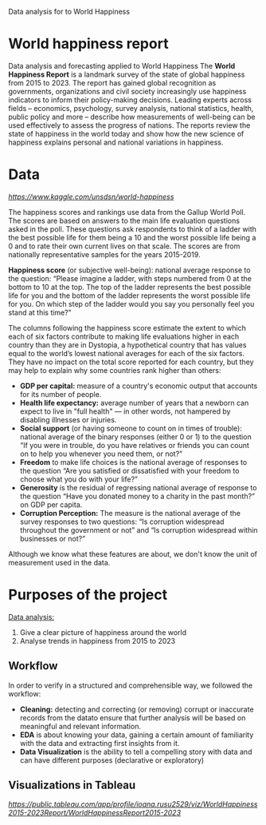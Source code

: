 Data analysis for to World Happiness

# World happiness report
Data analysis and forecasting applied to World Happiness
The **World Happiness Report** is a landmark survey of the state of global happiness from 2015 to 2023. The report has gained global recognition as governments, organizations and civil society increasingly use happiness indicators to inform their policy-making decisions. Leading experts across fields – economics, psychology, survey analysis, national statistics, health, public policy and more – describe how measurements of well-being can be used effectively to assess the progress of nations. The reports review the state of happiness in the world today and show how the new science of happiness explains personal and national variations in happiness.

# Data
*https://www.kaggle.com/unsdsn/world-happiness*

The happiness scores and rankings use data from the Gallup World Poll. The scores are based on answers to the main life evaluation questions asked in the poll. These questions ask respondents to think of a ladder with the best possible life for them being a 10 and the worst possible life being a 0 and to rate their own current lives on that scale. The scores are from nationally representative samples for the years 2015-2019.

**Happiness score** (or subjective well-being): national average response to the question: “Please imagine a ladder, with steps numbered from 0 at the bottom to 10 at the top. The top of the ladder represents the best possible life for you and the bottom of the ladder represents the worst possible life for you. On which step of the ladder would you say you personally feel you stand at this time?"

The columns following the happiness score estimate the extent to which each of six factors contribute to making life evaluations higher in each country than they are in Dystopia, a hypothetical country that has values equal to the world’s lowest national averages for each of the six factors. They have no impact on the total score reported for each country, but they may help to explain why some countries rank higher than others:

* **GDP per capital:** measure of a country's economic output that accounts for its number of people.
* **Health life expectancy:** average number of years that a newborn can expect to live in "full health" — in other words, not hampered by disabling illnesses or injuries.
* **Social support** (or having someone to count on in times of trouble): national average of the binary responses (either 0 or 1) to the question “If you were in trouble, do you have relatives or friends you can count on to help you whenever you need them, or not?”
* **Freedom** to make life choices is the national average of responses to the question “Are you satisfied or dissatisfied with your freedom to choose what you do with your life?”
* **Generosity** is the residual of regressing national average of response to the question “Have you donated money to a charity in the past month?” on GDP per capita.
* **Corruption Perception:** The measure is the national average of the survey responses to two questions: “Is corruption widespread throughout the government or not” and “Is corruption widespread within businesses or not?”

Although we know what these features are about, we don't know the unit of measurement used in the data.

# Purposes of the project
<ins> Data analysis: </ins>
1. Give a clear picture of happiness around the world
2. Analyse trends in happiness from 2015 to 2023

## Workflow
In order to verify in a structured and comprehensible way, we followed the workflow:

* **Cleaning:** detecting and correcting (or removing) corrupt or inaccurate records from the datato ensure that further analysis will be based on meaningful and relevant information.
* **EDA** is about knowing your data, gaining a certain amount of familiarity with the data and extracting first insights from it.
* **Data Visualization** is the ability to tell a compelling story with data and can have different purposes (declarative or exploratory)

## Visualizations in Tableau
*https://public.tableau.com/app/profile/ioana.rusu2529/viz/WorldHappiness2015-2023Report/WorldHappinessReport2015-2023*
